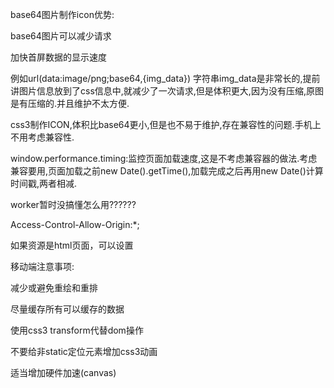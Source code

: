 base64图片制作icon优势:

  base64图片可以减少请求

  加快首屏数据的显示速度

  
  例如url(data:image/png;base64,{img_data})
  字符串img_data是非常长的,提前讲图片信息放到了css信息中,就减少了一次请求,但是体积更大,因为没有压缩,原图是有压缩的.并且维护不太方便.


css3制作ICON,体积比base64更小,但是也不易于维护,存在兼容性的问题.手机上不用考虑兼容性.


window.performance.timing:监控页面加载速度,这是不考虑兼容器的做法.考虑兼容要用,页面加载之前new Date().getTime(),加载完成之后再用new Date()计算时间戳,两者相减.

worker暂时没搞懂怎么用??????

Access-Control-Allow-Origin:*;

如果资源是html页面，可以设置 
<meta http-equiv="Access-Control-Allow-Origin" content="*">

移动端注意事项:

  减少或避免重绘和重排

  尽量缓存所有可以缓存的数据

  使用css3 transform代替dom操作

  不要给非static定位元素增加css3动画

  适当增加硬件加速(canvas)
